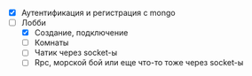 - [x] Аутентификация и регистрация с mongo  
- [ ] Лобби
  - [x] Создание, подключение
  - [ ] Комнаты
  - [ ] Чатик через socket-ы
  - [ ] Rpc, морской бой или еще что-то тоже через socket-ы
